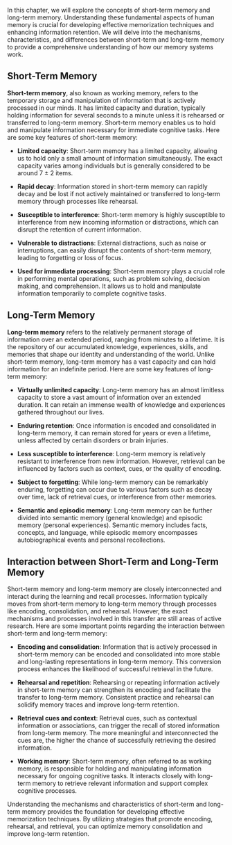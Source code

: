 
In this chapter, we will explore the concepts of short-term memory and long-term memory. Understanding these fundamental aspects of human memory is crucial for developing effective memorization techniques and enhancing information retention. We will delve into the mechanisms, characteristics, and differences between short-term and long-term memory to provide a comprehensive understanding of how our memory systems work.

Short-Term Memory
-----------------

**Short-term memory**, also known as working memory, refers to the temporary storage and manipulation of information that is actively processed in our minds. It has limited capacity and duration, typically holding information for several seconds to a minute unless it is rehearsed or transferred to long-term memory. Short-term memory enables us to hold and manipulate information necessary for immediate cognitive tasks. Here are some key features of short-term memory:

* **Limited capacity**: Short-term memory has a limited capacity, allowing us to hold only a small amount of information simultaneously. The exact capacity varies among individuals but is generally considered to be around 7 ± 2 items.

* **Rapid decay**: Information stored in short-term memory can rapidly decay and be lost if not actively maintained or transferred to long-term memory through processes like rehearsal.

* **Susceptible to interference**: Short-term memory is highly susceptible to interference from new incoming information or distractions, which can disrupt the retention of current information.

* **Vulnerable to distractions**: External distractions, such as noise or interruptions, can easily disrupt the contents of short-term memory, leading to forgetting or loss of focus.

* **Used for immediate processing**: Short-term memory plays a crucial role in performing mental operations, such as problem solving, decision making, and comprehension. It allows us to hold and manipulate information temporarily to complete cognitive tasks.

Long-Term Memory
----------------

**Long-term memory** refers to the relatively permanent storage of information over an extended period, ranging from minutes to a lifetime. It is the repository of our accumulated knowledge, experiences, skills, and memories that shape our identity and understanding of the world. Unlike short-term memory, long-term memory has a vast capacity and can hold information for an indefinite period. Here are some key features of long-term memory:

* **Virtually unlimited capacity**: Long-term memory has an almost limitless capacity to store a vast amount of information over an extended duration. It can retain an immense wealth of knowledge and experiences gathered throughout our lives.

* **Enduring retention**: Once information is encoded and consolidated in long-term memory, it can remain stored for years or even a lifetime, unless affected by certain disorders or brain injuries.

* **Less susceptible to interference**: Long-term memory is relatively resistant to interference from new information. However, retrieval can be influenced by factors such as context, cues, or the quality of encoding.

* **Subject to forgetting**: While long-term memory can be remarkably enduring, forgetting can occur due to various factors such as decay over time, lack of retrieval cues, or interference from other memories.

* **Semantic and episodic memory**: Long-term memory can be further divided into semantic memory (general knowledge) and episodic memory (personal experiences). Semantic memory includes facts, concepts, and language, while episodic memory encompasses autobiographical events and personal recollections.

Interaction between Short-Term and Long-Term Memory
---------------------------------------------------

Short-term memory and long-term memory are closely interconnected and interact during the learning and recall processes. Information typically moves from short-term memory to long-term memory through processes like encoding, consolidation, and rehearsal. However, the exact mechanisms and processes involved in this transfer are still areas of active research. Here are some important points regarding the interaction between short-term and long-term memory:

* **Encoding and consolidation**: Information that is actively processed in short-term memory can be encoded and consolidated into more stable and long-lasting representations in long-term memory. This conversion process enhances the likelihood of successful retrieval in the future.

* **Rehearsal and repetition**: Rehearsing or repeating information actively in short-term memory can strengthen its encoding and facilitate the transfer to long-term memory. Consistent practice and rehearsal can solidify memory traces and improve long-term retention.

* **Retrieval cues and context**: Retrieval cues, such as contextual information or associations, can trigger the recall of stored information from long-term memory. The more meaningful and interconnected the cues are, the higher the chance of successfully retrieving the desired information.

* **Working memory**: Short-term memory, often referred to as working memory, is responsible for holding and manipulating information necessary for ongoing cognitive tasks. It interacts closely with long-term memory to retrieve relevant information and support complex cognitive processes.

Understanding the mechanisms and characteristics of short-term and long-term memory provides the foundation for developing effective memorization techniques. By utilizing strategies that promote encoding, rehearsal, and retrieval, you can optimize memory consolidation and improve long-term retention.
